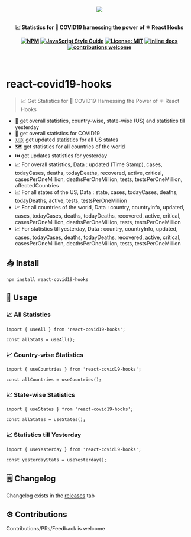<h4 align="center">
    <a href="https://github.com/dev-saeed/react-covid19-hooks">
        <img src="https://github.com/dev-saeed/react-covid19-hooks/blob/master/logo.png">
    </a>

<br/>
<br/>

📈 Statistics for 🦠 COVID19 harnessing the power of ⚛️ React Hooks

[![NPM](https://img.shields.io/npm/v/react-covid19-hooks.svg)](https://www.npmjs.com/package/neumorphic-ui) [![JavaScript Style Guide](https://img.shields.io/badge/code_style-standard-brightgreen.svg)](https://standardjs.com) [![License: MIT](https://img.shields.io/badge/License-MIT-yellow.svg)](https://opensource.org/licenses/MIT) [![Inline docs](http://inch-ci.org/github/dev-saeed/react-covid19-hooks.svg?branch=master)](http://inch-ci.org/github/dev-saeed/react-covid19-hooks) [![contributions welcome](https://img.shields.io/badge/contributions-welcome-brightgreen.svg?style=flat)](https://github.com/dev-saeed/react-covid19-hooks/issues)
</h4>
<br/>


# react-covid19-hooks
> 📈 Get Statistics for 🦠  COVID19 Harnessing the Power of  ⚛️ React Hooks

- 🚀 get overall statistics, country-wise, state-wise (US) and statistics till yesterday
- 🦠 get overall statistics for COVID19
- 🇺🇸 get updated statistics for all US states
- 🗺️ get statistics for all countries of the world 
- ⏮️ get updates statistics for yesterday
- 📈 For overall statistics, Data : updated (Time Stamp), cases, todayCases, deaths, todayDeaths, recovered, active, critical, casesPerOneMillion, deathsPerOneMillion, tests, testsPerOneMillion, affectedCountries
- 📈 For all states of the US, Data : state, cases, todayCases, deaths, todayDeaths, active, tests, testsPerOneMillion
- 📈 For all countries of the world, Data : country, countryInfo, updated, cases, todayCases, deaths, todayDeaths, recovered, active, critical, casesPerOneMillion, deathsPerOneMillion, tests, testsPerOneMillion
- 📈 For statistics till yesterday, Data : country, countryInfo, updated, cases, todayCases, deaths, todayDeaths, recovered, active, critical, casesPerOneMillion, deathsPerOneMillion, tests, testsPerOneMillion



## 📥 Install

```
npm install react-covid19-hooks
```


## 💅 Usage

### 📈 All Statistics

```
import { useAll } from 'react-covid19-hooks';

const allStats = useAll();
```

### 📈 Country-wise Statistics

```
import { useCountries } from 'react-covid19-hooks';

const allCountries = useCountries();
```

### 📈 State-wise Statistics 

```
import { useStates } from 'react-covid19-hooks';

const allStates = useStates();
```

### 📈 Statistics till Yesterday

```
import { useYesterday } from 'react-covid19-hooks';

const yesterdayStats = useYesterday();
```

## 🗒️ Changelog

Changelog exists in the [releases](https://github.com/dev-saeed/react-covid19-hooks/releases) tab


## ⚙️ Contributions

Contributions/PRs/Feedback is welcome